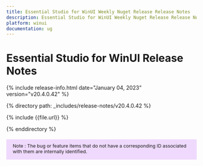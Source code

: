 ```yaml
---
title: Essential Studio for WinUI Weekly Nuget Release Release Notes  
description: Essential Studio for WinUI Weekly Nuget Release Release Notes  
platform: winui
documentation: ug
---
```


# Essential Studio for WinUI  Release Notes  

{% include release-info.html date="January 04, 2023"  version="v20.4.0.42" %} 

{% directory path: _includes/release-notes/v20.4.0.42 %}

{% include {{file.url}} %}

{% enddirectory %}

<style>
#note {
    font-size: .88em!important;
margin-top: 1.5em;     margin-bottom: 1.5em;
    background-color: #efd9fd;
    padding: 10px 17px 14px;
}
</style>
<div id="note">
Note : The bug or feature items that do not have a corresponding ID associated with them are internally identified.
</div>
